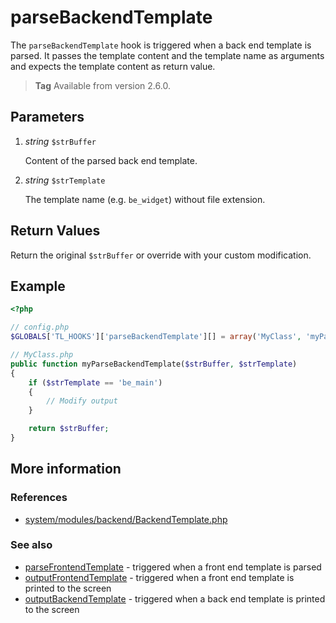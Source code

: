 # parseBackendTemplate

The `parseBackendTemplate` hook is triggered when a back end template is parsed.
It passes the template content and the template name as arguments and expects
the template content as return value.

> **Tag** Available from version 2.6.0.


## Parameters

1. *string* `$strBuffer`

    Content of the parsed back end template.

2. *string* `$strTemplate`

    The template name (e.g. `be_widget`) without file extension.


## Return Values

Return the original `$strBuffer` or override with your custom modification.

## Example

```php
<?php

// config.php
$GLOBALS['TL_HOOKS']['parseBackendTemplate'][] = array('MyClass', 'myParseBackendTemplate');

// MyClass.php
public function myParseBackendTemplate($strBuffer, $strTemplate)
{
    if ($strTemplate == 'be_main')
    {
        // Modify output
    }

    return $strBuffer;
}
```


## More information


### References

- [system/modules/backend/BackendTemplate.php](https://github.com/contao/core/blob/2.11.7/system/modules/backend/BackendTemplate.php#L51)


### See also

- [parseFrontendTemplate](parseFrontendTemplate.md) - triggered when a front end template is parsed
- [outputFrontendTemplate](outputFrontendTemplate.md) - triggered when a front end template is printed to the screen
- [outputBackendTemplate](outputBackendTemplate.md) - triggered when a back end template is printed to the screen
